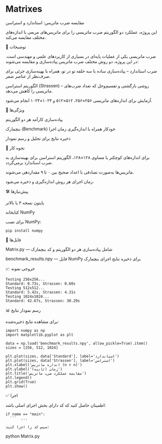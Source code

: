 # Matrixes

مقایسه ضرب ماتریس: استاندارد و استراسن

این پروژه، عملکرد دو الگوریتم ضرب ماتریسی را برای ماتریس‌های مربعی با اندازه‌های مختلف مقایسه می‌کند.

📌 توضیحات

ضرب ماتریسی یکی از عملیات پایه‌ای در بسیاری از کاربردهای علمی و مهندسی است. در این پروژه، دو روش مختلف ضرب ماتریس پیاده‌سازی و مقایسه می‌شوند:

ضرب استاندارد – پیاده‌سازی ساده با سه حلقه تو در تو، همراه با بهینه‌سازی جزئی برای صرف‌نظر از عناصر صفر.

الگوریتم استراسن (Strassen) – روشی بازگشتی و تقسیم‌و‌حل که تعداد ضرب‌های ماتریسی را کاهش می‌دهد.


آزمایش برای اندازه‌های ماتریسی ۲۵۶×۲۵۶، ۵۱۲×۵۱۲ و ۱۰۲۴×۱۰۲۴ انجام می‌شود.

🚀 ویژگی‌ها

پیاده‌سازی کارآمد هر دو الگوریتم

بنچمارک (Benchmark) خودکار همراه با اندازه‌گیری زمان اجرا

ذخیره نتایج برای تحلیل و رسم نمودار


🧠 نحوه کار

برای اندازه‌های کوچکتر یا مساوی ۱۲۸×۱۲۸، الگوریتم استراسن برای بهینه‌سازی به ضرب استاندارد برمی‌گردد.

ماتریس‌ها به‌صورت تصادفی با اعداد صحیح بین ۰ تا ۹ مقداردهی می‌شوند.

زمان اجرای هر روش اندازه‌گیری و ذخیره می‌شود.


🛠️ پیش‌نیازها

پایتون نسخه ۳ یا بالاتر

کتابخانه NumPy


برای نصب NumPy:
```
pip install numpy
```
📂 فایل‌ها

Matrix.py — شامل پیاده‌سازی هر دو الگوریتم و کد بنچمارک

benchmark_results.npy — فایل NumPy برای ذخیره نتایج اجرای بنچمارک


📈 خروجی نمونه
```
Testing 256x256...
Standard: 0.73s, Strassen: 0.60s
Testing 512x512...
Standard: 5.42s, Strassen: 4.31s
Testing 1024x1024...
Standard: 42.67s, Strassen: 30.29s
```
📊 رسم نمودار نتایج

برای مشاهده نتایج ذخیره‌شده:

```
import numpy as np
import matplotlib.pyplot as plt

data = np.load('benchmark_results.npy', allow_pickle=True).item()
sizes = [256, 512, 1024]

plt.plot(sizes, data['Standard'], label='استاندارد')
plt.plot(sizes, data['Strassen'], label='استراسن')
plt.xlabel('اندازه ماتریس (n × n)')
plt.ylabel('زمان (ثانیه)')
plt.title('مقایسه عملکرد ضرب ماتریس')
plt.legend()
plt.grid(True)
plt.show()
```
✅ اجرا

اطمینان حاصل کنید که کد دارای بخش اجرای اصلی باشد:

```
if name == "main":
  ```  ...

سپس کد را اجرا کنید:
```
python Matrix.py
```
